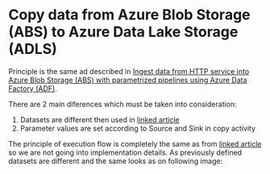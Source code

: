 # Copy data from Azure Blob Storage (ABS) to Azure Data Lake Storage (ADLS)

Principle is the same ad described in [Ingest data from HTTP service into Azure Blob Storage (ABS) with parametrized pipelines using Azure Data Factory (ADF)](screens/HTTPToBlob.md).

There are  2 main diferences which must be taken into consideration:
1. Datasets are different then used in [linked article](screens/HTTPToBlob.md)
2. Parameter values are set according to Source and Sink in copy activity

The principle of execution flow is completely the same as from [linked article](screens/HTTPToBlob.md) so we are not going into implementation details. As previously defined datasets are different and the same looks as on following image:



